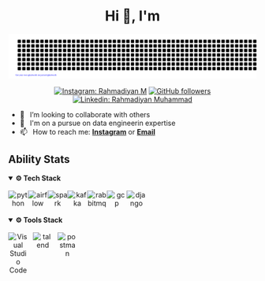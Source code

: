 <h1 align="center"> Hi 👋, I'm <a href="https://www.instagram.com/rianying/"></a></h1>
<div align="center">

[![jasineri/gitartwork](gitartwork.svg)](https://github.com/rianying/rianying)
</div>
<div align="center">

[![Instagram: Rahmadiyan M](https://img.shields.io/badge/-FOLLOW-blue?style=for-the-badge&logo=Instagram&link=ttps://www.instagram.com/rianying/)][instagram]
[![GitHub followers](https://img.shields.io/github/followers/rianying?logo=GitHub&style=for-the-badge)][github]
[![Linkedin: Rahmadiyan Muhammad](https://img.shields.io/badge/-CONNECT-blue?style=for-the-badge&logo=Linkedin&link=https://www.linkedin.com/in/rahmadiyan)][linkedin]

</div>

- 👯 &ensp;I’m looking to collaborate with others
- 🗿 &ensp;I'm on a pursue on data engineerin expertise
- 📫 &ensp;How to reach me: [**Instagram**][instagram] or [**Email**][email]
## Ability Stats
<details open="">
  <summary><b> ⚙️ Tech Stack </b></summary>
</br>

  <div align="center">
    <img align="left" src="https://upload.wikimedia.org/wikipedia/commons/thumb/c/c3/Python-logo-notext.svg/1869px-Python-logo-notext.svg.png" alt="python" width="40px"  />
    <img align="left" alt="airflow" width="40px" src="https://airflow.apache.org/docs/apache-airflow/2.3.2/_images/pin_large.png"  />
    <img align="left" src="https://cdn.icon-icons.com/icons2/2699/PNG/512/apache_spark_logo_icon_170560.png" alt="spark" width="40px" />
    <img align="left" src="https://cdn.icon-icons.com/icons2/2699/PNG/512/apache_kafka_logo_icon_167866.png" alt="kafka" width="40px" />
    <img align="left" src="https://upload.wikimedia.org/wikipedia/commons/thumb/7/71/RabbitMQ_logo.svg/2560px-RabbitMQ_logo.svg.png" alt="rabbitmq" width="40px" />
    <img align="left" alt="gcp" width="40px" src="https://www.gend.co/hs-fs/hubfs/gcp-logo-cloud.png?width=730&name=gcp-logo-cloud.png" />   
    <img align="left" alt="django" width="40px" src="https://w7.pngwing.com/pngs/159/366/png-transparent-django-python-computer-icons-logo-python-text-label-rectangle-thumbnail.png"/>
  </div>
  </br>
</details>

</br>
</br>

<details open="">
  <summary><b> ⚙️ Tools Stack </b></summary>
</br>
  
  <center>
    <img align="left" alt="Visual Studio Code" width="40px" src="https://cdn.jsdelivr.net/gh/devicons/devicon/icons/vscode/vscode-original.svg" style="padding-right:10px;" />
    <img align="left" alt="talend" width="40px" src="https://i.pinimg.com/originals/14/8c/a5/148ca54a0f1c8d22df4499d595d0da4c.png" style="padding-right:10px;" />
    <img align="left" alt="postman" width="40px" src="https://voyager.postman.com/logo/postman-logo-icon-orange.svg"  />
  </center>
</details>
</br>

[linkedin]:https://www.linkedin.com/in/rahmadiyan/
[github]: https://github.com/rianying
[instagram]: https://www.instagram.com/rianying/
[email]: rahmadiyanmuhammad12@gmail.com/